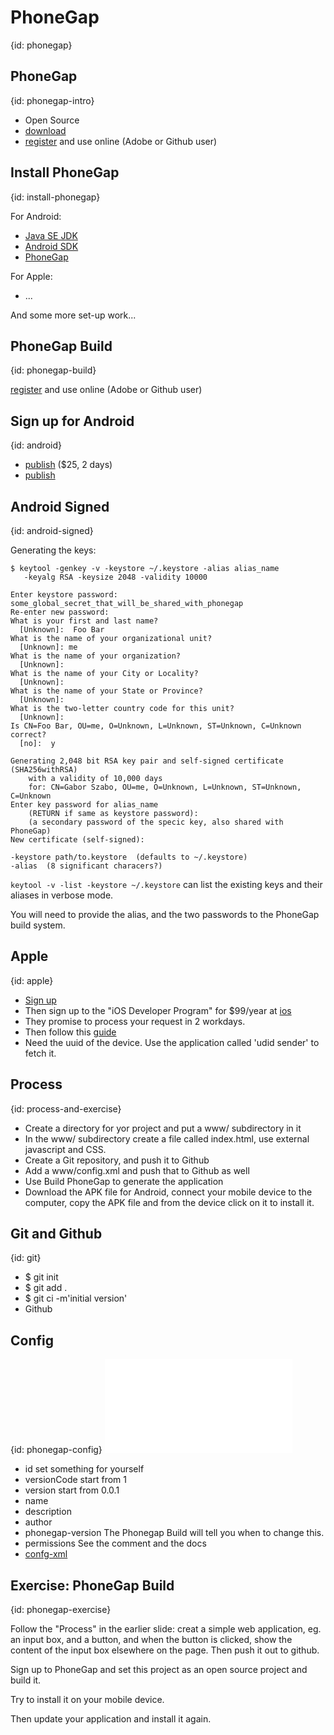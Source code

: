 # PhoneGap
{id: phonegap}

## PhoneGap
{id: phonegap-intro}

* Open Source
* [download](http://phonegap.com/)
* [register](https://build.phonegap.com/apps) and use online (Adobe or Github user)



## Install PhoneGap
{id: install-phonegap}

For Android:


* [Java SE JDK](http://www.oracle.com/technetwork/java/javase/downloads/index.html)
* [Android SDK](http://developer.android.com/sdk/index.html)
* [PhoneGap](http://phonegap.com/)

For Apple:

* ...

And some more set-up work...


## PhoneGap Build
{id: phonegap-build}

[register](https://build.phonegap.com/apps) and use online (Adobe or Github user)


## Sign up for Android
{id: android}

* [publish](https://play.google.com/apps/publish/) ($25, 2 days)
* [publish](https://support.google.com/googleplay/android-developer/answer/113468?hl=en&amp;ref_topic=2365624)


## Android Signed
{id: android-signed}

Generating the keys:

```
$ keytool -genkey -v -keystore ~/.keystore -alias alias_name
   -keyalg RSA -keysize 2048 -validity 10000

Enter keystore password: some_global_secret_that_will_be_shared_with_phonegap
Re-enter new password:
What is your first and last name?
  [Unknown]:  Foo Bar
What is the name of your organizational unit?
  [Unknown]: me
What is the name of your organization?
  [Unknown]:
What is the name of your City or Locality?
  [Unknown]:
What is the name of your State or Province?
  [Unknown]:
What is the two-letter country code for this unit?
  [Unknown]:
Is CN=Foo Bar, OU=me, O=Unknown, L=Unknown, ST=Unknown, C=Unknown correct?
  [no]:  y

Generating 2,048 bit RSA key pair and self-signed certificate (SHA256withRSA)
    with a validity of 10,000 days
	for: CN=Gabor Szabo, OU=me, O=Unknown, L=Unknown, ST=Unknown, C=Unknown
Enter key password for alias_name
	(RETURN if same as keystore password):
    (a secondary password of the specic key, also shared with PhoneGap)
New certificate (self-signed):
```


```
-keystore path/to.keystore  (defaults to ~/.keystore)
-alias  (8 significant characers?)
```

`keytool -v -list -keystore ~/.keystore` can list the existing keys and their aliases in verbose mode.

You will need to provide the alias, and the two passwords to the PhoneGap build system.


## Apple
{id: apple}

* [Sign up](https://developer.apple.com/)
* Then sign up to the "iOS Developer Program" for $99/year at [ios](https://developer.apple.com/programs/ios/)
* They promise to process your request in 2 workdays.
* Then follow this [guide](https://build.phonegap.com/docs/ios-builds)
* Need the uuid of the device. Use the application called 'udid sender' to fetch it.



## Process
{id: process-and-exercise}

* Create a directory for yor project and put a www/ subdirectory in it
* In the www/ subdirectory create a file called index.html, use external javascript and CSS.
* Create a Git repository, and push it to Github
* Add a www/config.xml and push that to Github as well
* Use Build PhoneGap to generate the application
* Download the APK file for Android, connect your mobile device to the computer, copy the APK file and from the device click on it to install it.



## Git and Github
{id: git}

* $ git init
* $ git add .
* $ git ci -m'initial version'
* Github


## Config
{id: phonegap-config}
![](examples/phonegap/config.xml)

* id            set something for yourself
* versionCode   start from 1
* version       start from 0.0.1
* name
* description
* author
* phonegap-version   The Phonegap Build will tell you when to change this.
* permissions   See the comment and the docs
* [confg-xml](https://build.phonegap.com/docs/config-xml)


## Exercise: PhoneGap Build
{id: phonegap-exercise}


Follow the "Process" in the earlier slide: creat a simple web application, eg. an input box, and a button,
and when the button is clicked, show the content of the input box elsewhere on the page. Then push it out to github.




Sign up to PhoneGap and set this project as an open source project and build it.




Try to install it on your mobile device.



Then update your application and install it again.






